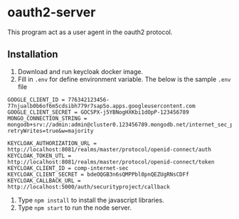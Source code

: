 # oauth2-server

This program act as a user agent in the oauth2 protocol. 

## Installation 

1. Download and run keycloak docker image.
2. Fill in `.env` for define environment variable. The below is the sample `.env` file

```
GOOGLE_CLIENT_ID = 776342123456-77njualb0b6of6m5cdsibh779r7sap5o.apps.googleusercontent.com
GOOGLE_CLIENT_SECRET = GOCSPX-j5YBNogHXKbi1dOpP-123456789
MONGO_CONNECTION_STRING = mongodb+srv://admin:admin@cluster0.123456789.mongodb.net/internet_sec_project?retryWrites=true&w=majority

KEYCLOAK_AUTHORIZATION_URL = http://localhost:8081/realms/master/protocol/openid-connect/auth
KEYCLOAK_TOKEN_UTL = http://localhost:8081/realms/master/protocol/openid-connect/token
KEYCLOAK_CLIENT_ID = comp-internet-sec
KEYCLOAK_CLIENT_SECRET = bdeOQGB3n6sQMPPbl0pnQEZUgRNsCDFf
KEYCLOAK_CALLBACK_URL = http://localhost:5000/auth/securityproject/callback
```


1. Type `npm install` to install the javascript libraries.
2. Type `npm start` to run the node server. 